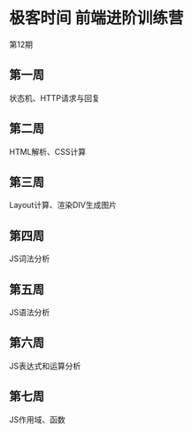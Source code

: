 # 极客时间 前端进阶训练营

第12期

## 第一周

状态机、HTTP请求与回复



## 第二周

HTML解析、CSS计算



## 第三周

Layout计算、渲染DIV生成图片



## 第四周

JS词法分析



## 第五周

JS语法分析



## 第六周

JS表达式和运算分析



## 第七周

JS作用域、函数